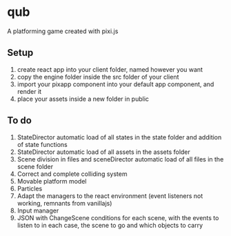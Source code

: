 # qub

A platforming game created with pixi.js

## Setup

1. create react app into your client folder, named however you want
2. copy the engine folder inside the src folder of your client
3. import your pixapp component into your default app component, and render it
4. place your assets inside a new folder in public

## To do

1. StateDirector automatic load of all states in the state folder and addition of state functions
2. StateDirector automatic load of all assets in the assets folder
3. Scene division in files and sceneDirector automatic load of all files in the scene folder
4. Correct and complete colliding system
5. Movable platform model
6. Particles
7. Adapt the managers to the react environment (event listeners not working, remnants from vanillajs)
8. Input manager
9. JSON with ChangeScene conditions for each scene, with the events to listen to in each case, the scene to go and which objects to carry